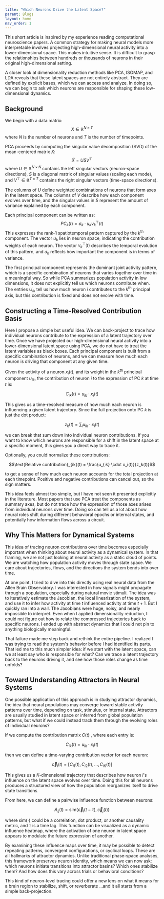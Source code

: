 ```yaml
---
title: "Which Neurons Drive the Latent Space?"
parent: Blogs
layout: home
nav_order: 1
---
```


<!-- BEGIN: MathJax -->
<div>
<script>
  window.MathJax = {
    tex: {
      inlineMath: [['$', '$'], ['\\(', '\\)']],
      displayMath: [['$$', '$$'], ['\\[', '\\]']]
    }
  };
</script>
<script id="MathJax-script" async
  src="https://cdn.jsdelivr.net/npm/mathjax@3/es5/tex-mml-chtml.js">
</script>
</div>
<!-- END: MathJax -->

This short article is inspired by my experience reading computational
neuroscience papers. A common strategy for making neural models more
interpretable involves projecting high-dimensional neural activity into
a lower-dimensional space. This makes intuitive sense. It is difficult
to grasp the relationships between hundreds or thousands of neurons in
their original high-dimensional setting.

A closer look at dimensionality reduction methods like PCA, ISOMAP, and
LDA reveals that these latent spaces are not entirely abstract. They are
defined by explicit bases, which we can access and analyze. In doing so,
we can begin to ask which neurons are responsible for shaping these
low-dimensional dynamics.

## Background

We begin with a data matrix: $$X \in \mathbb{R}^{N \times T}$$ where $N$
is the number of neurons and $T$ is the number of timepoints.

PCA proceeds by computing the singular value decomposition (SVD) of the
mean-centered matrix $X$: $$\tilde{X} = U S V^\top$$ where
$U \in \mathbb{R}^{N \times N}$ contains the left singular vectors
(neuron-space directions), $S$ is a diagonal matrix of singular values
(scaling each mode), and $V^\top \in \mathbb{R}^{T \times T}$ contains
the right singular vectors (time-space directions).

The columns of $U$ define weighted combinations of neurons that form
axes in the latent space. The columns of $V$ describe how each component
evolves over time, and the singular values in $S$ represent the amount
of variance explained by each component.

Each principal component can be written as:
$$PC_k(t) = \sigma_k \cdot u_k v_k^\top(t)$$ This expresses the rank-1
spatiotemporal pattern captured by the $k^\text{th}$ component. The
vector $u_k$ lies in neuron space, indicating the contribution weights
of each neuron. The vector $v_k^\top(t)$ describes the temporal
evolution of this pattern, and $\sigma_k$ reflects how important the
component is in terms of variance.

The first principal component represents the dominant joint activity
pattern, which is a specific combination of neurons that varies together
over time in a meaningful way. So while PCA summarizes population
activity in low dimensions, it does not explicitly tell us which neurons
contribute when. The entries $U_{ik}$ tell us how much neuron $i$
contributes to the $k^\text{th}$ principal axis, but this contribution
is fixed and does not evolve with time.

## Constructing a Time-Resolved Contribution Basis

Here I propose a simple but useful idea. We can back-project to trace
how individual neurons contribute to the expression of a latent
trajectory over time. Once we have projected our high-dimensional neural
activity into a lower-dimensional latent space using PCA, we do not have
to treat the latent variables as black boxes. Each principal component
is built from a specific combination of neurons, and we can measure how
much each neuron is driving that component at any given time.

Given the activity of a neuron $x_i(t)$, and its weight in the $k^{\text{th}}$ principal component $u_{ik}$, the contribution of neuron $i$ to the expression of PC $k$ at time $t$ is:


$$C_{ik}(t) = u_{ik} \cdot x_i(t)$$

This gives us a time-resolved measure of how much each neuron is
influencing a given latent trajectory. Since the full projection onto PC
$k$ is just the dot product:

$$z_k(t) = \sum_i u_{ik} \cdot x_i(t)$$

we can break that sum down into individual neuron contributions. If you
want to know which neurons are responsible for a shift in the latent
space at a specific moment, this gives you a direct way to trace it.

Optionally, you could normalize these contributions:

$$\text{Relative contribution}_{ik}(t) = \frac{u_{ik} \cdot x_i(t)}{z_k(t)}$$

to get a sense of how much each neuron accounts for the total projection
at each timepoint. Positive and negative contributions can cancel out,
so the sign matters.

This idea feels almost too simple, but I have not seen it presented
explicitly in the literature. Most papers that use PCA treat the
components as summary axes, but do not trace how the expression of those
axes arises from individual neurons over time. Doing so can tell us a
lot about how neural roles shift during different behavioral epochs or
internal states, and potentially how information flows across a circuit.

## Why This Matters for Dynamical Systems 

This idea of tracing neuron contributions over time becomes especially
important when thinking about neural activity as a dynamical system. In
that framing, we are not just looking at neural activity as a static
cloud of points. We are watching how population activity moves through
state space. We care about trajectories, flows, and the directions the
system bends into over time.

At one point, I tried to dive into this directly using real neural data
from the Allen Brain Observatory. I was interested in how signals might
propagate through a population, especially during natural movie stimuli.
The idea was to iteratively estimate the Jacobian, the local
linearization of the system, and use it to infer how activity at time
$t$ influenced activity at time $t+1$. But I quickly ran into a wall.
The Jacobians were huge, noisy, and nearly impossible to interpret. Even
when I applied dimensionality reduction, I could not figure out how to
relate the compressed trajectories back to specific neurons. I ended up
with abstract dynamics that I could not pin to anything biologically
meaningful.

That failure made me step back and rethink the entire pipeline. I
realized I was trying to read the system's behavior before I had
identified its parts. That led me to this much simpler idea: if we start
with the latent space, can we at least say who is responsible for what?
Can we trace a latent trajectory back to the neurons driving it, and see
how those roles change as time unfolds?

## Toward Understanding Attractors in Neural Systems 

One possible application of this approach is in studying attractor
dynamics, the idea that neural populations may converge toward stable
activity patterns over time, depending on task, stimulus, or internal
state. Attractors are usually studied in latent space or inferred from
global population patterns, but what if we could instead track them
through the evolving roles of individual neurons?

If we compute the contribution matrix $C(t)$ , where each entry is:

$$C_{ik}(t) = u_{ik} \cdot x_i(t)$$

then we can define a time-varying contribution vector for each neuron:

$$\vec{c}_i(t) = [C_{i1}(t), C_{i2}(t), \dots, C_{iK}(t)]$$

This gives us a $K$-dimensional trajectory that describes how neuron
$i$'s influence on the latent space evolves over time. Doing this for
all neurons produces a structured view of how the population reorganizes
itself to drive state transitions.

From here, we can define a pairwise influence function between neurons:

$$A_{ij}(t) = \text{sim}(\vec{c}_i(t - \tau), \vec{c}_j(t))$$

where $\text{sim}(\cdot)$ could be a correlation, dot product, or
another causality metric, and $\tau$ is a time lag. This function can be
visualized as a dynamic influence heatmap, where the activation of one
neuron in latent space appears to modulate the future expression of
another.

By examining these influence maps over time, it may be possible to
detect repeating patterns, convergent configurations, or cyclical loops.
These are all hallmarks of attractor dynamics. Unlike traditional
phase-space analyses, this framework preserves neuron identity, which
means we can now ask: which neurons initiate transitions into attractor
basins? Which ones stabilize them? And how does this vary across trials
or behavioral conditions?

This kind of neuron-level tracing could offer a new lens on what it
means for a brain region to stabilize, shift, or reverberate \...and it
all starts from a simple back-projection.
